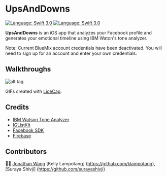 # UpsAndDowns

[![Language: Swift 3.0](https://img.shields.io/badge/swift-3.0-orange.svg?style=flat)](https://developer.apple.com/swift)  [![Language: Swift 3.0](https://img.shields.io/github/license/mashape/apistatus.svg)](https://opensource.org/licenses/MIT)

**UpsAndDowns** is an iOS app that analyzes your Facebook profile and generates your emotional timeline using IBM Waton's tone analyzer.

Note: Current BlueMix account credentials have been deactivated. You will need to sign up for an account and enter your own credentials.

## Walkthroughs
![alt tag](http://i.imgur.com/tmzkEaM.gifv)

GIFs created with [LiceCap](http://i.imgur.com/wo8w5us.gif).

## Credits
- [IBM Watson Tone Analyzer](https://www.ibm.com/watson/developercloud/tone-analyzer.html)
- [IGListKit](https://github.com/Instagram/IGListKit)
- [Facebook SDK](https://developers.facebook.com/docs/ios/)
- [Firebase](https://firebase.google.com/)

## Contributors
👌🏼 [Jonathan Wang](https://github.com/JWangatang) [Kelly Lampotang] (https://github.com/klampotang), [Suraya Shivji] (https://github.com/surayashivji)
